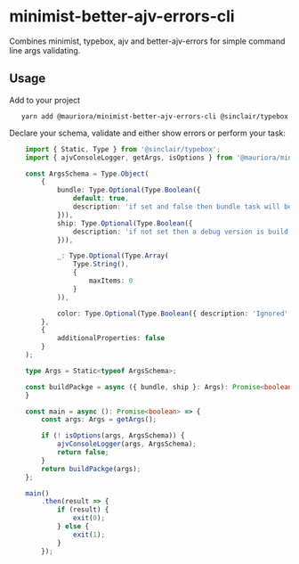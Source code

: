 # minimist-better-ajv-errors-cli

Combines minimist, typebox, ajv and better-ajv-errors for simple command line args validating.

## Usage

Add to your project

```shell
   yarn add @mauriora/minimist-better-ajv-errors-cli @sinclair/typebox
```

Declare your schema, validate and either show errors or perform your task:

```typescript
    import { Static, Type } from '@sinclair/typebox';
    import { ajvConsoleLogger, getArgs, isOptions } from '@mauriora/minimist-better-ajv-errors-cli';

    const ArgsSchema = Type.Object(
        {
            bundle: Type.Optional(Type.Boolean({
                default: true,
                description: 'if set and false then bundle task will be skipped'
            })),
            ship: Type.Optional(Type.Boolean({
                description: 'if not set then a debug version is build'
            })),

            _: Type.Optional(Type.Array(
                Type.String(),
                {
                    maxItems: 0
                }
            )),

            color: Type.Optional(Type.Boolean({ description: 'Ignored' })),
        },
        {
            additionalProperties: false
        }
    );

    type Args = Static<typeof ArgsSchema>;

    const buildPackge = async ({ bundle, ship }: Args): Promise<boolean> => {
    }

    const main = async (): Promise<boolean> => {
        const args: Args = getArgs();

        if (! isOptions(args, ArgsSchema)) {
            ajvConsoleLogger(args, ArgsSchema);
            return false;
        }
        return buildPackge(args);
    };

    main()
        .then(result => {
            if (result) {
                exit(0);
            } else {
                exit(1);
            }
        });

```
